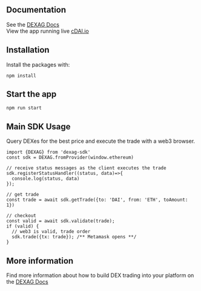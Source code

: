 ## Documentation
See the [DEXAG Docs](https://docs.dex.ag)  
View the app running live [cDAI.io](https://cdai.io)

## Installation
Install the packages with:
```
npm install
```

## Start the app
```
npm run start
```

## Main SDK Usage
Query DEXes for the best price and execute the trade with a web3 browser.
```
import {DEXAG} from 'dexag-sdk'
const sdk = DEXAG.fromProvider(window.ethereum)

// receive status messages as the client executes the trade
sdk.registerStatusHandler((status, data)=>{
  console.log(status, data)
});

// get trade
const trade = await sdk.getTrade({to: 'DAI', from: 'ETH', toAmount: 1})

// checkout
const valid = await sdk.validate(trade);
if (valid) {
  // web3 is valid, trade order
  sdk.trade({tx: trade}); /** Metamask opens **/
}
```

## More information
Find more information about how to build DEX trading into your platform on the [DEXAG Docs](https://docs.dex.ag)

